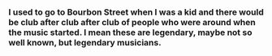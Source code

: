 ### I used to go to Bourbon Street when I was a kid and there would be club after club after club of people who were around when the music started. I mean these are legendary, maybe not so well known, but legendary musicians.